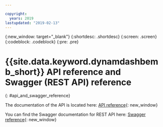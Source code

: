 ```yaml
---

copyright:
  years: 2019
lastupdated: "2019-02-13"
---
```


{:new_window: target="_blank"}
{:shortdesc: .shortdesc}
{:screen: .screen}
{:codeblock: .codeblock}
{:pre: .pre}

# {{site.data.keyword.dynamdashbemb_short}} API reference and Swagger (REST API) reference
{: #api_and_swagger_reference}

The documentation of the API is located here:
[API reference](https://dde-us-south.analytics.ibm.com/daas/jsdoc/cognos/api/CognosApi.html){: new_window}

You can find the Swagger documentation for REST API here:
[Swagger reference](https://dde-us-south.analytics.ibm.com/api-docs/#){: new_window}


